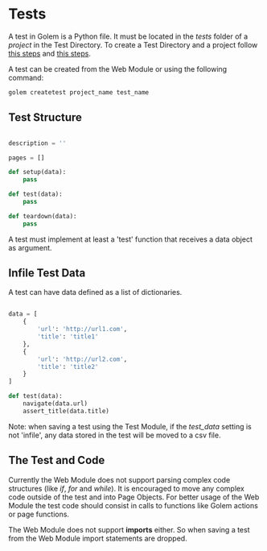 Tests
==================================================

A test in Golem is a Python file. It must be located in the *tests* folder of a *project* in the Test Directory.
To create a Test Directory and a project follow [this steps](tutorial-part-1.html#create-a-test-directory) and [this steps](tutorial-part-1.html#create-a-new-project).

A test can be created from the Web Module or using the following command:

```bash
golem createtest project_name test_name
``` 


## Test Structure

```python

description = ''

pages = []

def setup(data):
    pass

def test(data):
    pass

def teardown(data):
    pass

```

A test must implement at least a 'test' function that receives a data object as argument.


## Infile Test Data

A test can have data defined as a list of dictionaries.

```python

data = [
    {
        'url': 'http://url1.com',
        'title': 'title1'
    },
    {
        'url': 'http://url2.com',
        'title': 'title2'
    }
]

def test(data):
    navigate(data.url)
    assert_title(data.title)
```

Note: when saving a test using the Test Module, if the *test_data* setting is not 'infile', any data stored in the test will be moved to a csv file.


## The Test and Code

Currently the Web Module does not support parsing complex code structures (like *if*, *for* and *while*).
It is encouraged to move any complex code outside of the test and into Page Objects.
For better usage of the Web Module the test code should consist in calls to functions like Golem actions or page functions.

The Web Module does not support **imports** either.
So when saving a test from the Web Module import statements are dropped.